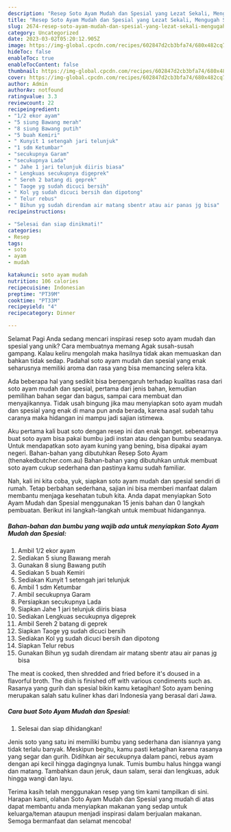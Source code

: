 ```yaml
---
description: "Resep Soto Ayam Mudah dan Spesial yang Lezat Sekali, Mengugah Selera"
title: "Resep Soto Ayam Mudah dan Spesial yang Lezat Sekali, Mengugah Selera"
slug: 2674-resep-soto-ayam-mudah-dan-spesial-yang-lezat-sekali-mengugah-selera
category: Uncategorized
date: 2023-03-02T05:20:12.905Z
image: https://img-global.cpcdn.com/recipes/602847d2cb3bfa74/680x482cq70/soto-ayam-mudah-dan-spesial-foto-resep-utama.jpg
hideToc: false
enableToc: true
enableTocContent: false
thumbnail: https://img-global.cpcdn.com/recipes/602847d2cb3bfa74/680x482cq70/soto-ayam-mudah-dan-spesial-foto-resep-utama.jpg
cover: https://img-global.cpcdn.com/recipes/602847d2cb3bfa74/680x482cq70/soto-ayam-mudah-dan-spesial-foto-resep-utama.jpg
author: Admin
authorAv: notfound
ratingvalue: 3.3
reviewcount: 22
recipeingredient:
- "1/2 ekor ayam"
- "5 siung Bawang merah"
- "8 siung Bawang putih"
- "5 buah Kemiri"
- " Kunyit 1 setengah jari telunjuk"
- "1 sdm Ketumbar"
- "secukupnya Garam"
- "secukupnya Lada"
- " Jahe 1 jari telunjuk diiris biasa"
- " Lengkuas secukupnya digeprek"
- " Sereh 2 batang di geprek"
- " Taoge yg sudah dicuci bersih"
- " Kol yg sudah dicuci bersih dan dipotong"
- " Telur rebus"
- " Bihun yg sudah direndam air matang sbentr atau air panas jg bisa"
recipeinstructions:

- "Selesai dan siap dinikmati!"
categories:
- Resep
tags:
- soto
- ayam
- mudah

katakunci: soto ayam mudah 
nutrition: 106 calories
recipecuisine: Indonesian
preptime: "PT39M"
cooktime: "PT33M"
recipeyield: "4"
recipecategory: Dinner

---
```



Selamat Pagi Anda sedang mencari inspirasi resep soto ayam mudah dan spesial yang unik? Cara membuatnya memang Agak susah-susah gampang. Kalau keliru mengolah maka hasilnya tidak akan memuaskan dan bahkan tidak sedap. Padahal soto ayam mudah dan spesial yang enak seharusnya memiliki aroma dan rasa yang bisa memancing selera kita.


Ada beberapa hal yang sedikit bisa berpengaruh terhadap kualitas rasa dari soto ayam mudah dan spesial, pertama dari jenis bahan, kemudian pemilihan bahan segar dan bagus, sampai cara membuat dan menyajikannya. Tidak usah bingung jika mau menyiapkan soto ayam mudah dan spesial yang enak di mana pun anda berada, karena asal sudah tahu caranya maka hidangan ini mampu jadi sajian istimewa.

Aku pertama kali buat soto dengan resep ini dan enak banget. sebenarnya buat soto ayam bisa pakai bumbu jadi instan atau dengan bumbu seadanya. Untuk mendapatkan soto ayam kuning yang bening, bisa dipakai ayam negeri. Bahan-bahan yang dibutuhkan Resep Soto Ayam (thenakedbutcher.com.au) Bahan-bahan yang dibutuhkan untuk membuat soto ayam cukup sederhana dan pastinya kamu sudah familiar.


Nah, kali ini kita coba, yuk, siapkan soto ayam mudah dan spesial sendiri di rumah. Tetap berbahan sederhana, sajian ini bisa memberi manfaat dalam membantu menjaga kesehatan tubuh kita. Anda dapat menyiapkan Soto Ayam Mudah dan Spesial menggunakan 15 jenis bahan dan 0 langkah pembuatan. Berikut ini langkah-langkah untuk membuat hidangannya.

<!--inarticleads1-->

##### Bahan-bahan dan bumbu yang wajib ada untuk menyiapkan Soto Ayam Mudah dan Spesial:

1. Ambil 1/2 ekor ayam
1. Sediakan 5 siung Bawang merah
1. Gunakan 8 siung Bawang putih
1. Sediakan 5 buah Kemiri
1. Sediakan  Kunyit 1 setengah jari telunjuk
1. Ambil 1 sdm Ketumbar
1. Ambil secukupnya Garam
1. Persiapkan secukupnya Lada
1. Siapkan  Jahe 1 jari telunjuk diiris biasa
1. Sediakan  Lengkuas secukupnya digeprek
1. Ambil  Sereh 2 batang di geprek
1. Siapkan  Taoge yg sudah dicuci bersih
1. Sediakan  Kol yg sudah dicuci bersih dan dipotong
1. Siapkan  Telur rebus
1. Gunakan  Bihun yg sudah direndam air matang sbentr atau air panas jg bisa


The meat is cooked, then shredded and fried before it&#39;s doused in a flavorful broth. The dish is finished off with various condiments such as. Rasanya yang gurih dan spesial bikin kamu ketagihan! Soto ayam bening merupakan salah satu kuliner khas dari Indonesia yang berasal dari Jawa. 

<!--inarticleads2-->

##### Cara buat Soto Ayam Mudah dan Spesial:


1. Selesai dan siap dihidangkan!

Jenis soto yang satu ini memiliki bumbu yang sederhana dan isiannya yang tidak terlalu banyak. Meskipun begitu, kamu pasti ketagihan karena rasanya yang segar dan gurih. Didihkan air secukupnya dalam panci, rebus ayam dengan api kecil hingga dagingnya lunak. Tumis bumbu halus hingga wangi dan matang. Tambahkan daun jeruk, daun salam, serai dan lengkuas, aduk hingga wangi dan layu. 

Terima kasih telah menggunakan resep yang tim kami tampilkan di sini. Harapan kami, olahan Soto Ayam Mudah dan Spesial yang mudah di atas dapat membantu anda menyiapkan makanan yang sedap untuk keluarga/teman ataupun menjadi inspirasi dalam berjualan makanan. Semoga bermanfaat dan selamat mencoba!
